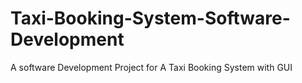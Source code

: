 # Taxi-Booking-System-Software-Development
A software Development Project for A Taxi Booking System with GUI
